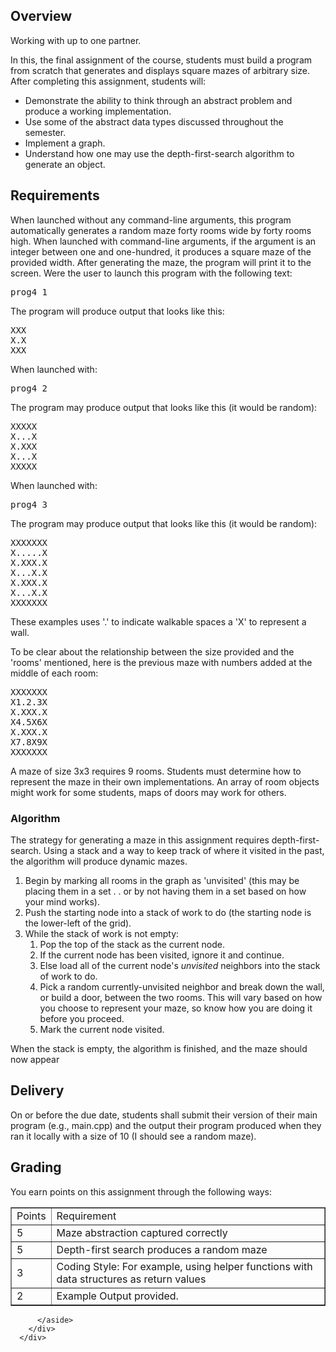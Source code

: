 

  <div class="description user_content enhanced"><h2>Overview</h2>
<p>Working with up to one partner.&nbsp;</p>
<p>In this, the final assignment of the course, students must build a program from scratch that generates and displays square mazes of arbitrary size. After completing this assignment, students will:</p>
<ul>
<li>Demonstrate the ability to think through an abstract problem and produce a working implementation.&nbsp;</li>
<li>Use some of the abstract data types discussed throughout the semester.&nbsp;</li>
<li>Implement a graph.&nbsp;</li>
<li>Understand how one may use the depth-first-search algorithm to generate an object.&nbsp;</li>
</ul>
<h2>Requirements</h2>
<p>When launched without any command-line arguments, this program automatically generates a random maze forty rooms wide by forty rooms high. When launched with command-line arguments, if the argument is an integer between one and one-hundred, it produces a square maze of the provided width. After generating the maze, the program will print it to the screen. Were the user to launch this program with the following text:&nbsp;</p>
<pre>prog4 1</pre>
<p>The program will produce output that looks like this:</p>
<pre>XXX<br>X.X<br>XXX</pre>
<p>When launched with:</p>
<pre>prog4 2</pre>
<p>The program may produce output that looks like this (it would be random):</p>
<pre>XXXXX<br>X...X<br>X.XXX<br>X...X<br>XXXXX</pre>
<p>When launched with:</p>
<pre>prog4 3</pre>
<p>The program may produce output that looks like this (it would be random):</p>
<pre>XXXXXXX<br>X.....X<br>X.XXX.X<br>X...X.X<br>X.XXX.X<br>X...X.X<br>XXXXXXX</pre>
<p>These examples uses '.' to indicate walkable spaces a 'X' to represent a wall.&nbsp;</p>
<p>To be clear about the relationship between the size provided and the 'rooms' mentioned, here is the previous maze with numbers added at the middle of each room:</p>
<pre>XXXXXXX<br>X1.2.3X<br>X.XXX.X<br>X4.5X6X<br>X.XXX.X<br>X7.8X9X<br>XXXXXXX</pre>
<p>A maze of size 3x3 requires 9 rooms. Students must determine how to represent the maze in their own implementations. An array of room objects might work for some students, maps of doors may work for others.&nbsp;</p>
<h3>Algorithm</h3>
<p>The strategy for generating a maze in this assignment requires depth-first-search. Using a stack and a way to keep track of where it visited in the past, the algorithm will produce dynamic mazes.&nbsp;</p>
<ol>
<li>Begin by marking all rooms in the graph as 'unvisited' (this may be placing them in a set . . or by not having them in a set based on how your mind works).&nbsp;</li>
<li>Push the starting node into a stack of work to do (the starting node is the lower-left of the grid).&nbsp;</li>
<li>While the stack of work is not empty:</li>
<li style="list-style-type: none;">
<ol>
<li>Pop the top of the stack as the current node.</li>
<li>If the current node has been visited, ignore it and continue.&nbsp;</li>
<li>Else load all of the current node's&nbsp;<em>unvisited</em> neighbors into the stack of work to do.&nbsp;</li>
<li>Pick a random currently-unvisited neighbor and break down the wall, or build a door, between the two rooms. This will vary based on how you choose to represent your maze, so know how you are doing it before you proceed.&nbsp;</li>
<li>Mark the current node visited.</li>
</ol>
</li>
</ol>
<p>When the stack is empty, the algorithm is finished, and the maze should now appear</p>
<h2>Delivery</h2>
<p>On or before the due date, students shall submit their version of their main program (e.g., main.cpp) and the output their program produced when they ran it locally with a size of 10 (I should see a random maze).&nbsp;</p>
<h2>Grading</h2>
<p>You earn points on this assignment through the following ways:</p>
<table border="1">
<tbody>
<tr>
<td>Points</td>
<td>Requirement</td>
</tr>
<tr>
<td>5</td>
<td>Maze abstraction captured correctly</td>
</tr>
<tr>
<td>5</td>
<td>Depth-first search produces a random maze</td>
</tr>
<tr>
<td>3</td>
<td>Coding Style: For example, using helper functions with data structures as return values</td>
</tr>
<tr>
<td>2</td>
<td>Example Output provided.</td>
</tr>
</tbody>
</table></div>











          </aside>
        </div>
      </div>
